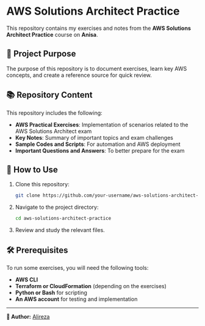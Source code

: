 # AWS Solutions Architect Practice

This repository contains my exercises and notes from the **AWS Solutions Architect Practice** course on **Anisa**.

## 📌 Project Purpose
The purpose of this repository is to document exercises, learn key AWS concepts, and create a reference source for quick review.

## 📚 Repository Content
This repository includes the following:
- **AWS Practical Exercises**: Implementation of scenarios related to the AWS Solutions Architect exam
- **Key Notes**: Summary of important topics and exam challenges
- **Sample Codes and Scripts**: For automation and AWS deployment
- **Important Questions and Answers**: To better prepare for the exam

## 🚀 How to Use
1. Clone this repository:
   ```sh
   git clone https://github.com/your-username/aws-solutions-architect-practice.git
   ```
2. Navigate to the project directory:
   ```sh
   cd aws-solutions-architect-practice
   ```
3. Review and study the relevant files.

## 🛠 Prerequisites
To run some exercises, you will need the following tools:
- **AWS CLI**
- **Terraform or CloudFormation** (depending on the exercises)
- **Python or Bash** for scripting
- **An AWS account** for testing and implementation


---
**📝 Author:** [Alireza](https://github.com/MX-Solo)

